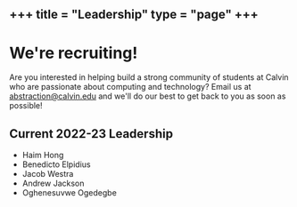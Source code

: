+++
title = "Leadership"
type = "page"
+++
---

# We're recruiting!
Are you interested in helping build a strong community of students at Calvin who are passionate about computing and technology?
Email us at abstraction@calvin.edu and we'll do our best to get back to you as soon as possible!


## Current 2022-23 Leadership
* Haim Hong
* Benedicto Elpidius
* Jacob Westra
* Andrew Jackson
* Oghenesuvwe Ogedegbe

